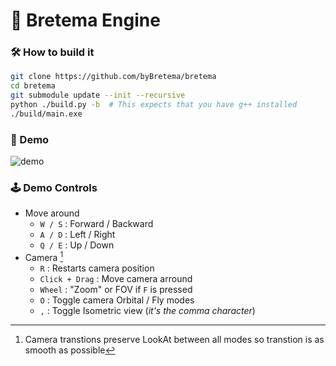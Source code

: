 # 🧊 Bretema Engine

### 🛠️ How to build it

```bash
git clone https://github.com/byBretema/bretema
cd bretema
git submodule update --init --recursive
python ./build.py -b  # This expects that you have g++ installed
./build/main.exe
```

### 📸 Demo

![demo](Doc/demo.png)

### 🕹️ Demo Controls
- Move around
    - `W / S` : Forward / Backward
    - `A / D` : Left / Right
    - `Q / E` : Up / Down
- Camera [^1]
    - `R` : Restarts camera position
    - `Click + Drag` : Move camera arround
    - `Wheel` : "Zoom" or FOV if `F` is pressed
    - `O` : Toggle camera Orbital / Fly modes
    - `,` : Toggle Isometric view (*it's the comma character*)

[^1]: Camera transtions preserve LookAt between all modes so transtion is as smooth as possible
